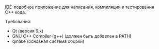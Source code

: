 IDE-подобное приложение для написания, компиляции и тестирования C++ кода.

Требования:
- Qt (версия 6.x)
- GNU C++ Compiler (g++) (должен быть добавлен в PATH)
- qmake (основная система сборки)

